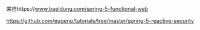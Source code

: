 来自https://www.baeldung.com/spring-5-functional-web

https://github.com/eugenp/tutorials/tree/master/spring-5-reactive-security